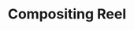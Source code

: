 ---
layout: video
title: Compositing Reel
permalink: /compositing-reel/
vimeoId: 122263052
excerpt: Compositing showreel featuring a compilation of film and commercial work.
thumbnail_small: https://i.vimeocdn.com/video/511161475_100x75.jpg
---